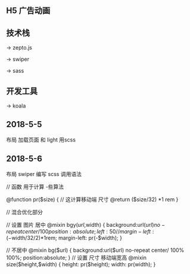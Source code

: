 ## H5 广告动画


## 技术栈

 ->  zepto.js

 ->	swiper

 -> sass

## 开发工具

-> koala


## 2018-5-5 
  布局 加载页面 和 light  用scss

## 2018-5-6
 布局 swiper  编写 scss 调用语法

// 	函数 用于计算 -些算法

  @function pr($size) {
  // 这计算移动端 尺寸
    @return ($size/32) *1 rem
}


// 混合优化部分
 
 // 设置 图片 居中
@mixin bgy($url,$width) {
	background:url($url) no-repeat center / 100% 100%;
	position:absolute;
	left:50%;
	// margin-left: (-$width/32/2)*1rem;
	margin-left: pr(-$width);
}

// 不居中
@mixin bg($url) {
	background:url($url) no-repeat center/ 100% 100%;
	position:absolute;
}
// 设置 尺寸 移动端宽高 
@mixin size($height,$width) {
	height: pr($height);
	width: pr(width);
}